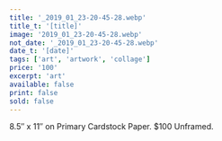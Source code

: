 ```yaml
---
title: '_2019_01_23-20-45-28.webp'
title_t: '[title]'
image: '2019_01_23-20-45-28.webp'
not_date: '_2019_01_23-20-45-28.webp'
date_t: '[date]'
tags: ['art', 'artwork', 'collage']
price: '100'
excerpt: 'art'
available: false
print: false
sold: false
---
```



8.5″ x 11″ on Primary Cardstock Paper.
$100 Unframed.

